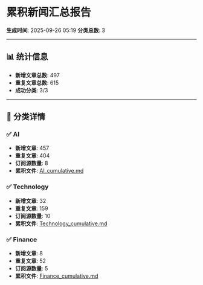 # 累积新闻汇总报告

**生成时间**: 2025-09-26 05:19
**分类总数**: 3

---

## 📊 统计信息

- **新增文章总数**: 497
- **重复文章总数**: 615
- **成功分类**: 3/3

---

## 📂 分类详情

### ✅ AI
- **新增文章**: 457
- **重复文章**: 404
- **订阅源数量**: 8
- **累积文件**: [AI_cumulative.md](./AI_cumulative.md)

### ✅ Technology
- **新增文章**: 32
- **重复文章**: 159
- **订阅源数量**: 10
- **累积文件**: [Technology_cumulative.md](./Technology_cumulative.md)

### ✅ Finance
- **新增文章**: 8
- **重复文章**: 52
- **订阅源数量**: 5
- **累积文件**: [Finance_cumulative.md](./Finance_cumulative.md)

